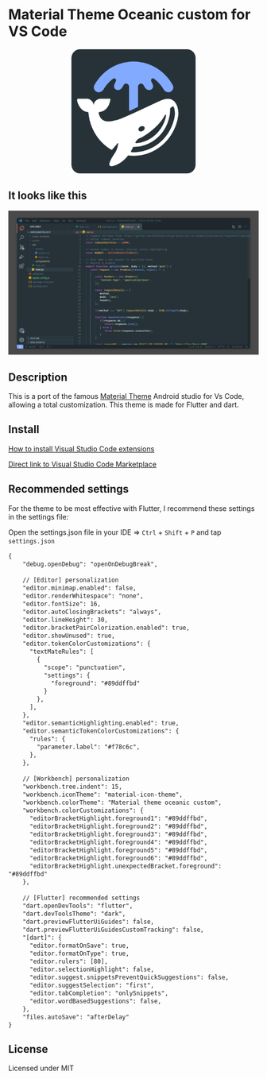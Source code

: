 # Material Theme Oceanic custom for VS Code

<div align="center">
    <img src="logo.png" width="250" height="250" alt="logo"></img>
</div>

## It looks like this

![laptop-full](IDE_view.png)

## Description

This is a port of the famous [Material Theme](https://github.com/equinusocio/vsc-material-theme) Android studio for Vs Code, allowing a total customization.
This theme is made for Flutter and dart.

## Install

[How to install Visual Studio Code extensions](https://code.visualstudio.com/docs/editor/extension-marketplace)

[Direct link to Visual Studio Code Marketplace](https://marketplace.visualstudio.com/items?itemName=berthomejulien.material-theme-oceanic-custom)

## Recommended settings

For the theme to be most effective with Flutter, I recommend these settings in the settings file:

Open the settings.json file in your IDE => `Ctrl` + `Shift` + `P` and tap `settings.json`

```
{
    "debug.openDebug": "openOnDebugBreak",
    
    // [Editor] personalization
    "editor.minimap.enabled": false,
    "editor.renderWhitespace": "none",
    "editor.fontSize": 16,
    "editor.autoClosingBrackets": "always",
    "editor.lineHeight": 30,
    "editor.bracketPairColorization.enabled": true,
    "editor.showUnused": true,
    "editor.tokenColorCustomizations": {
      "textMateRules": [
        {
          "scope": "punctuation",
          "settings": {
            "foreground": "#89ddffbd"
          }
        },
      ],
    },
    "editor.semanticHighlighting.enabled": true,
    "editor.semanticTokenColorCustomizations": {
      "rules": {
        "parameter.label": "#f78c6c",
      },
    },
    
    // [Workbench] personalization
    "workbench.tree.indent": 15,
    "workbench.iconTheme": "material-icon-theme",
    "workbench.colorTheme": "Material theme oceanic custom",
    "workbench.colorCustomizations": {
      "editorBracketHighlight.foreground1": "#89ddffbd",
      "editorBracketHighlight.foreground2": "#89ddffbd",
      "editorBracketHighlight.foreground3": "#89ddffbd",
      "editorBracketHighlight.foreground4": "#89ddffbd",
      "editorBracketHighlight.foreground5": "#89ddffbd",
      "editorBracketHighlight.foreground6": "#89ddffbd",
      "editorBracketHighlight.unexpectedBracket.foreground": "#89ddffbd"
    },
    
    // [Flutter] recommended settings
    "dart.openDevTools": "flutter",
    "dart.devToolsTheme": "dark",
    "dart.previewFlutterUiGuides": false,
    "dart.previewFlutterUiGuidesCustomTracking": false,
    "[dart]": {
      "editor.formatOnSave": true,
      "editor.formatOnType": true,
      "editor.rulers": [80],
      "editor.selectionHighlight": false,
      "editor.suggest.snippetsPreventQuickSuggestions": false,
      "editor.suggestSelection": "first",
      "editor.tabCompletion": "onlySnippets",
      "editor.wordBasedSuggestions": false,
    },
    "files.autoSave": "afterDelay"
}
```

## License

Licensed under MIT